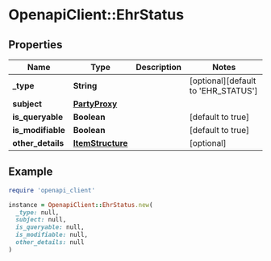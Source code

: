 # OpenapiClient::EhrStatus

## Properties

| Name | Type | Description | Notes |
| ---- | ---- | ----------- | ----- |
| **_type** | **String** |  | [optional][default to &#39;EHR_STATUS&#39;] |
| **subject** | [**PartyProxy**](PartyProxy.md) |  |  |
| **is_queryable** | **Boolean** |  | [default to true] |
| **is_modifiable** | **Boolean** |  | [default to true] |
| **other_details** | [**ItemStructure**](ItemStructure.md) |  | [optional] |

## Example

```ruby
require 'openapi_client'

instance = OpenapiClient::EhrStatus.new(
  _type: null,
  subject: null,
  is_queryable: null,
  is_modifiable: null,
  other_details: null
)
```


